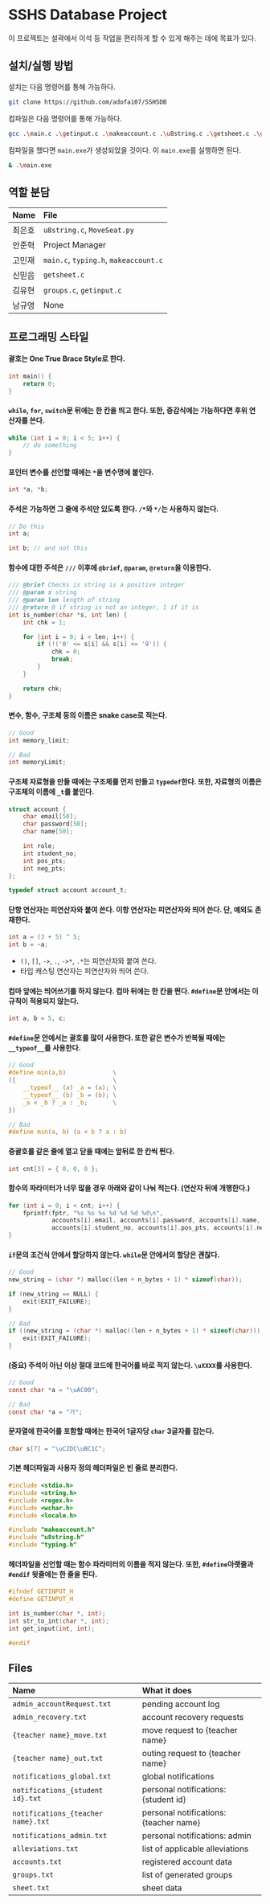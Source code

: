 # SSHS Database Project

이 프로젝트는 설곽에서 이석 등 작업을 편리하게 할 수 있게 해주는 데에 목표가 있다.

## 설치/실행 방법

설치는 다음 명령어를 통해 가능하다.

```bash
git clone https://github.com/adofai07/SSHSDB
```

컴파일은 다음 명령어를 통해 가능하다.

```bash
gcc .\main.c .\getinput.c .\makeaccount.c .\u8string.c .\getsheet.c .\groups.c .\getenv.c -o main -lregex
```

컴파일을 했다면 `main.exe`가 생성되었을 것이다. 이 `main.exe`를 실행하면 된다.

```bash
& .\main.exe
```

## 역할 분담

|Name|File|
|:---|:---|
|최은호|`u8string.c`, `MoveSeat.py`|
|안준혁|Project Manager|
|고민재|`main.c`, `typing.h`, `makeaccount.c`|
|신믿음|`getsheet.c`|
|김유현|`groups.c`, `getinput.c`|
|남규영|None|

## 프로그래밍 스타일

#### 괄호는 One True Brace Style로 한다.

```c
int main() {
    return 0;
}
```

#### `while`, `for`, `switch`문 뒤에는 한 칸을 띄고 한다. 또한, 증감식에는 가능하다면 후위 연산자를 쓴다.

```c
while (int i = 0; i < 5; i++) {
    // do something
}
```

#### 포인터 변수를 선언할 때에는 `*`을 변수명에 붙인다.

```c
int *a, *b;
```

#### 주석은 가능하면 그 줄에 주석만 있도록 한다. `/*`와 `*/`는 사용하지 않는다.

```c
// Do this
int a;

int b; // and not this
```

#### 함수에 대한 주석은 `///` 이후에 `@brief`, `@param`, `@return`을 이용한다.

```c
/// @brief Checks is string is a positive integer
/// @param s string
/// @param len length of string
/// @return 0 if string is not an integer, 1 if it is
int is_number(char *s, int len) {
    int chk = 1;

    for (int i = 0; i < len; i++) {
        if (!('0' <= s[i] && s[i] <= '9')) {
            chk = 0;
            break;
        }
    }

    return chk;
}
```

#### 변수, 함수, 구조체 등의 이름은 snake case로 적는다.

```c
// Good
int memory_limit;

// Bad
int memoryLimit;
```

#### 구조체 자료형을 만들 때에는 구조체를 먼저 만들고 `typedef`한다. 또한, 자료형의 이름은 구조체의 이름에 `_t`를 붙인다.

```c
struct account {
    char email[50];
    char password[50];
    char name[50];

    int role;
    int student_no;
    int pos_pts;
    int neg_pts;
};

typedef struct account account_t;
```

#### 단항 연산자는 피연산자와 붙여 쓴다. 이항 연산자는 피연산자와 띄어 쓴다. 단, 예외도 존재한다.

```c
int a = (3 + 5) ^ 5;
int b = ~a;
```

* `()`, `[]`, `->`, `.`, `->*`, `.*`는 피연산자와 붙여 쓴다.
* 타입 캐스팅 연산자는 피연산자와 띄어 쓴다.

#### 컴마 앞에는 띄어쓰기를 하지 않는다. 컴마 뒤에는 한 칸을 띈다. `#define`문 안에서는 이 규칙이 적용되지 않는다.

```c
int a, b = 5, c;
```

#### `#define`문 안에서는 괄호를 많이 사용한다. 또한 같은 변수가 반복될 때에는 `__typeof__`를 사용한다.

```c
// Good
#define min(a,b)             \
({                           \
    __typeof__ (a) _a = (a); \
    __typeof__ (b) _b = (b); \
    _a < _b ? _a : _b;       \
})

// Bad
#define min(a, b) (a < b ? a : b)
```

#### 중괄호를 같은 줄에 열고 닫을 때에는 앞뒤로 한 칸씩 띈다.

```c
int cnt[3] = { 0, 0, 0 };
```

#### 함수의 파라미터가 너무 많을 경우 아래와 같이 나눠 적는다. (연산자 뒤에 개행한다.)

```c
for (int i = 0; i < cnt; i++) {
    fprintf(fptr, "%s %s %s %d %d %d %d\n",
            accounts[i].email, accounts[i].password, accounts[i].name, accounts[i].role,
            accounts[i].student_no, accounts[i].pos_pts, accounts[i].neg_pts);
}
```

#### `if`문의 조건식 안에서 할당하지 않는다. `while`문 안에서의 할당은 괜찮다.

```c
// Good
new_string = (char *) malloc((len + n_bytes + 1) * sizeof(char));

if (new_string == NULL) {
    exit(EXIT_FAILURE);
}

// Bad
if ((new_string = (char *) malloc((len + n_bytes + 1) * sizeof(char))) == NULL) {
    exit(EXIT_FAILURE);
}
```

#### (중요) 주석이 아닌 이상 절대 코드에 한국어를 바로 적지 않는다. `\uXXXX`를 사용한다.

```c
// Good
const char *a = "\uAC00";

// Bad
const char *a = "가";
```

#### 문자열에 한국어를 포함할 때에는 한국어 1글자당 `char` 3글자를 잡는다.

```c
char s[7] = "\uC2DC\uBC1C";
```

#### 기본 헤더파일과 사용자 정의 헤더파일은 빈 줄로 분리한다.

```c
#include <stdio.h>
#include <string.h>
#include <regex.h>
#include <wchar.h>
#include <locale.h>

#include "makeaccount.h"
#include "u8string.h"
#include "typing.h"
```

#### 헤더파일을 선언할 때는 함수 파라미터의 이름을 적지 않는다. 또한, `#define`아랫줄과 `#endif` 윗줄에는 한 줄을 띈다.

```c
#ifndef GETINPUT_H
#define GETINPUT_H

int is_number(char *, int);
int str_to_int(char *, int);
int get_input(int, int);

#endif
```

## Files

|Name|What it does|
|:---|:---|
|`admin_accountRequest.txt`|pending account log|
|`admin_recovery.txt`|account recovery requests|
|`{teacher name}_move.txt`|move request to {teacher name}|
|`{teacher name}_out.txt`|outing request to {teacher name}|
|`notifications_global.txt`|global notifications|
|`notifications_{student id}.txt`|personal notifications: {student id}|
|`notifications_{teacher name}.txt`|personal notifications: {teacher name}|
|`notifications_admin.txt`|personal notifications: admin|
|`alleviations.txt`|list of applicable alleviations|
|`accounts.txt`|registered account data|
|`groups.txt`|list of generated groups|
|`sheet.txt`|sheet data|
